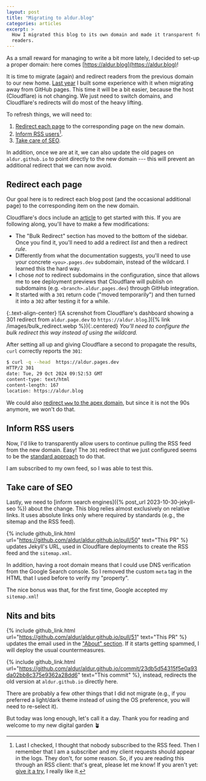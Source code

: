 ```yaml
---
layout: post
title: "Migrating to aldur.blog"
categories: articles
excerpt: >
  How I migrated this blog to its own domain and made it transparent for
  readers.
---
```


As a small reward for managing to write a bit more lately, I decided to set-up a
proper domain: here comes [https://aldur.blog](https://aldur.blog)!

It is time to migrate (again) and redirect readers from the previous domain to
our new home. [Last
year](https://aldur.blog/articles/2023/10/15/migrating-to-cloudflare-pages#preparing)
I built some experience with it when migrating away from GitHub pages. This time
it will be a bit easier, because the host (Cloudflare) is not changing. We just
need to switch domains, and Cloudflare's redirects will do most of the heavy
lifting.

To refresh things, we will need to:

1. [Redirect each page](#redirect-each-page) to the corresponding page on the
   new domain.
1. [Inform RSS users](#inform-rss-users)[^rss].
1. [Take care of SEO](#take-care-of-SEO).

In addition, once we are at it, we can also update the old pages on
`aldur.github.io` to point directly to the new domain --- this will prevent an
additional redirect that we can now avoid.

## Redirect each page

Our goal here is to redirect each blog post (and the occasional additional page)
to the corresponding item on the new domain.

Cloudflare's docs include an
[article](https://developers.cloudflare.com/pages/how-to/redirect-to-custom-domain/)
to get started with this. If you are following along, you'll have to make a few
modifications:

- The "Bulk Redirect" section has moved to the bottom of the sidebar. Once you
  find it, you'll need to add a redirect _list_ and then a redirect _rule_.
- Differently from what the documentation suggests, you'll need to use your
  concrete `<you>.pages.dev` subdomain, instead of the wildcard. I learned this
  the hard way.
- I chose _not_ to redirect subdomains in the configuration, since that allows
  me to see deployment previews that Cloudflare will publish on subdomains (e.g.
  `<branch>.aldur.pages.dev`) through GitHub integration.
- It started with a `301` return code ("moved temporarily") and then turned it
  into a `302` after testing it for a while.

{:.text-align-center}
![A screnshot from Cloudflare's dashboard showing a 301 redirect from
`aldur.page.dev` to `https://aldur.blog`.]({% link /images/bulk_redirect.webp %}){:.centered}
_You'll need to configure the bulk redirect this way instead of using the
wildcard._

After setting all up and giving Cloudflare a second to propagate the results,
`curl` correctly reports the `301`:

```bash
$ curl -q --head  https://aldur.pages.dev
HTTP/2 301
date: Tue, 29 Oct 2024 09:52:53 GMT
content-type: text/html
content-length: 167
location: https://aldur.blog
```

We could also [redirect `www` to the apex
domain](https://developers.cloudflare.com/pages/how-to/www-redirect/), but since
it is not the 90s anymore, we won't do that.

## Inform RSS users

Now, I'd like to transparently allow users to continue pulling the RSS feed from
the new domain. Easy! The `301` redirect that we just configured seems to be the
[standard approach](https://www.rssboard.org/redirect-rss-feed) to do that.

I am subscribed to my own feed, so I was able to test this.

## Take care of SEO

Lastly, we need to [inform search engines]({% post_url 2023-10-30-jekyll-seo %})
about the change. This blog relies almost exclusively on relative links. It uses
absolute links only where required by standards (e.g., the sitemap and the RSS
feed).

{% include github_link.html
url="https://github.com/aldur/aldur.github.io/pull/50" text="This PR" %} updates
Jekyll's URL, used in Cloudflare deployments to create the RSS feed and the
`sitemap.xml`.

In addition, having a root domain means that I could use DNS verification from
the Google Search console. So I removed the custom `meta` tag in the HTML that
I used before to verify my "property".

The nice bonus was that, for the first time, Google accepted my `sitemap.xml`!

## Nits and bits

{% include github_link.html
url="https://github.com/aldur/aldur.github.io/pull/51" text="This PR" %} updates
the email used in the ["About" section](/about). If it starts getting spammed, I will
deploy the usual countermeasures.

{% include github_link.html
url="https://github.com/aldur/aldur.github.io/commit/23db5d54315f5e0a93da02bb8c375e9362a28dd6"
text="This commit" %}, instead, redirects the old version at `aldur.github.io`
directly here.

There are probably a few other things that I did not migrate (e.g., if you
preferred a light/dark theme instead of using the OS preference, you will need
to re-select it).

But today was long enough, let's call it a day. Thank you for reading and
welcome to my new digital garden 🪴

[^rss]:
    Last I checked, I thought that nobody subscribed to the RSS feed. Then I
    remember that I am a subscriber and my client requests should appear in the
    logs. They don't, for some reason. So, if you are reading this through an
    RSS client: that's great, please let me know! If you aren't yet: [give it a
    try](/feed.xml), I really like it.
